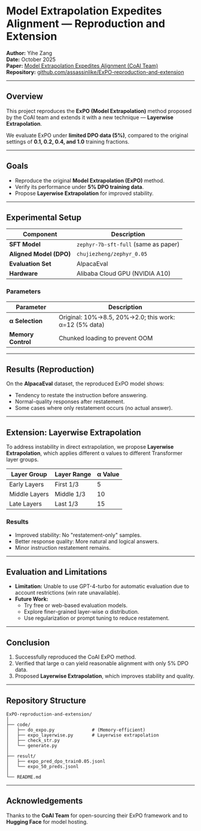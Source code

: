 # Model Extrapolation Expedites Alignment — Reproduction and Extension

**Author:** Yihe Zang  
**Date:** October 2025  
**Paper:** [Model Extrapolation Expedites Alignment (CoAI Team)](https://arxiv.org/abs/2406.00000)  
**Repository:** [github.com/assassinlike/ExPO-reproduction-and-extension](https://github.com/assassinlike/ExPO-reproduction-and-extension)

---

## Overview

This project reproduces the **ExPO (Model Extrapolation)** method proposed by the CoAI team and extends it with a new technique — **Layerwise Extrapolation**.

We evaluate ExPO under **limited DPO data (5%)**, compared to the original settings of **0.1, 0.2, 0.4, and 1.0** training fractions.

---

## Goals

- Reproduce the original **Model Extrapolation (ExPO)** method.  
- Verify its performance under **5% DPO training data**.  
- Propose **Layerwise Extrapolation** for improved stability.

---

## Experimental Setup

| Component               | Description                          |
| ----------------------- | ------------------------------------ |
| **SFT Model**           | `zephyr-7b-sft-full` (same as paper) |
| **Aligned Model (DPO)** | `chujiezheng/zephyr_0.05`            |
| **Evaluation Set**      | AlpacaEval                           |
| **Hardware**            | Alibaba Cloud GPU (NVIDIA A10)       |

### Parameters

| Parameter          | Description                                           |
| ------------------ | ----------------------------------------------------- |
| **α Selection**    | Original: 10%→8.5, 20%→2.0; this work: α=12 (5% data) |
| **Memory Control** | Chunked loading to prevent OOM                        |

---

## Results (Reproduction)

On the **AlpacaEval** dataset, the reproduced ExPO model shows:

- Tendency to restate the instruction before answering.  
- Normal-quality responses after restatement.  
- Some cases where only restatement occurs (no actual answer).

---

## Extension: Layerwise Extrapolation

To address instability in direct extrapolation, we propose **Layerwise Extrapolation**, which applies different α values to different Transformer layer groups.

| Layer Group   | Layer Range | α Value |
| ------------- | ----------- | ------- |
| Early Layers  | First 1/3   | 5       |
| Middle Layers | Middle 1/3  | 10      |
| Late Layers   | Last 1/3    | 15      |

### Results

- Improved stability: No "restatement-only" samples.  
- Better response quality: More natural and logical answers.  
- Minor instruction restatement remains.

---

## Evaluation and Limitations

- **Limitation:** Unable to use GPT-4-turbo for automatic evaluation due to account restrictions (win rate unavailable).  
- **Future Work:**
  - Try free or web-based evaluation models.  
  - Explore finer-grained layer-wise α distribution.  
  - Use regularization or prompt tuning to reduce restatement.

---

## Conclusion

1. Successfully reproduced the CoAI ExPO method.  
2. Verified that large α can yield reasonable alignment with only 5% DPO data.  
3. Proposed **Layerwise Extrapolation**, which improves stability and quality.

---

## Repository Structure

```
ExPO-reproduction-and-extension/
│
├── code/
│   ├── do_expo.py              # (Memory-efficient)
│   ├── expo_layerwise.py       # Layerwise extrapolation
│   ├── check_str.py            
│   └── generate.py             
│
├── result/
│   ├── expo_pred_dpo_train0.05.jsonl
│   └── expo_50_preds.jsonl
│
└── README.md
```

---

## Acknowledgements

Thanks to the **CoAI Team** for open-sourcing their ExPO framework and to **Hugging Face** for model hosting.